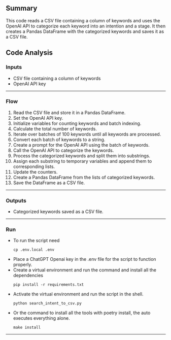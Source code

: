 ## Summary
This code reads a CSV file containing a column of keywords and uses the OpenAI API to categorize each keyword into an intention and a stage. It then creates a Pandas DataFrame with the categorized keywords and saves it as a CSV file.

## Code Analysis
### Inputs
- CSV file containing a column of keywords
- OpenAI API key
___
### Flow
1. Read the CSV file and store it in a Pandas DataFrame.
2. Set the OpenAI API key.
3. Initialize variables for counting keywords and batch indexing.
4. Calculate the total number of keywords.
5. Iterate over batches of 100 keywords until all keywords are processed.
6. Convert each batch of keywords to a string.
7. Create a prompt for the OpenAI API using the batch of keywords.
8. Call the OpenAI API to categorize the keywords.
9. Process the categorized keywords and split them into substrings.
10. Assign each substring to temporary variables and append them to corresponding lists.
11. Update the counters.
12. Create a Pandas DataFrame from the lists of categorized keywords.
13. Save the DataFrame as a CSV file.
___
### Outputs
- Categorized keywords saved as a CSV file.
___

### Run 
- To run the script need
  ```shell
  cp .env.local .env
  ```
- Place a ChatGPT Openai key in the .env file for the script to function properly.
- Create a virtual environment and run the command and install all the dependencies
  ```shell
  pip install -r requirements.txt
  ```
- Activate the virtual environment and run the script in the shell.
  ```shell
  python search_intent_to_csv.py
  ```
- Or the command to install all the tools with poetry install, the auto  executes everything alone.
  ```shell
  make install
  ```
  
___

